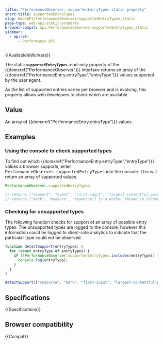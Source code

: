 ```yaml
---
title: "PerformanceObserver: supportedEntryTypes static property"
short-title: supportedEntryTypes
slug: Web/API/PerformanceObserver/supportedEntryTypes_static
page-type: web-api-static-property
browser-compat: api.PerformanceObserver.supportedEntryTypes_static
sidebar:
  - apiref:
      - Performance API
---
```


{{AvailableInWorkers}}

The static **`supportedEntryTypes`** read-only property of the {{domxref("PerformanceObserver")}} interface returns an array of the {{domxref("PerformanceEntry.entryType","entryType")}} values supported by the user agent.

As the list of supported entries varies per browser and is evolving, this property allows web developers to check which are available.

## Value

An array of {{domxref("PerformanceEntry.entryType")}} values.

## Examples

### Using the console to check supported types

To find out which {{domxref("PerformanceEntry.entryType","entryType")}} values a browser supports, enter <kbd>PerformanceObserver.supportedEntryTypes</kbd> into the console. This will return an array of supported values.

```js
PerformanceObserver.supportedEntryTypes;

// returns ["element", "event", "first-input", "largest-contentful-paint", "layout-shift", "long-animation-frame", "longtask", "mark", "measure", "navigation", "paint", "resource", "visibility-state"] in the main thread in Chrome 129
// returns ["mark", "measure", "resource"] in a worker thread in Chrome 129
```

### Checking for unsupported types

The following function checks for support of an array of possible entry types. The unsupported types are logged to the console, however this information could be logged to client-side analytics to indicate that the particular type could not be observed.

```js
function detectSupport(entryTypes) {
  for (const entryType of entryTypes) {
    if (!PerformanceObserver.supportedEntryTypes.includes(entryType)) {
      console.log(entryType);
    }
  }
}

detectSupport(["resource", "mark", "first-input", "largest-contentful-paint"]);
```

## Specifications

{{Specifications}}

## Browser compatibility

{{Compat}}

